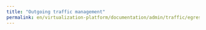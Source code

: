 ```yaml
---
title: "Outgoing traffic management"
permalink: en/virtualization-platform/documentation/admin/traffic/egress-gateway-policy.html
---
```

